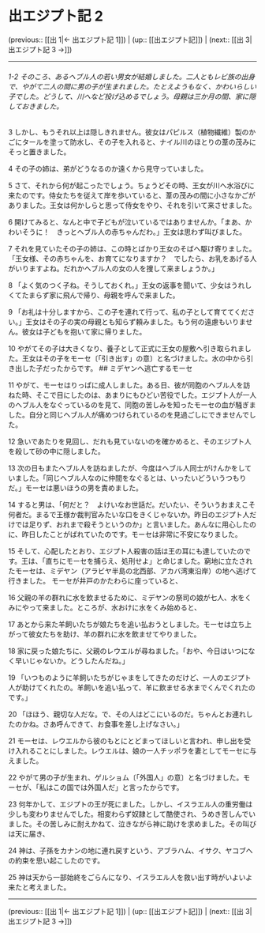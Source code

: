 # 出エジプト記 2

(previous:: [[出 1|← 出エジプト記 1]]) | (up:: [[出エジプト記]]) | (next:: [[出 3|出エジプト記 3 →]])

***
###### 1-2 そのころ、あるヘブル人の若い男女が結婚しました。二人ともレビ族の出身で、やがて二人の間に男の子が生まれました。たとえようもなく、かわいらしい子でした。どうして、川へなど投げ込めるでしょう。母親は三か月の間、家に隠しておきました。 



3 
しかし、もうそれ以上は隠しきれません。彼女はパピルス（植物繊維）製のかごにタールを塗って防水し、その子を入れると、ナイル川のほとりの葦の茂みにそっと置きました。 



4 
その子の姉は、弟がどうなるのか遠くから見守っていました。 



5 
さて、それから何が起こったでしょう。ちょうどその時、王女が川へ水浴びに来たのです。侍女たちを従えて岸を歩いていると、葦の茂みの間に小さなかごがありました。王女は何かしらと思って侍女をやり、それを引いて来させました。 



6 
開けてみると、なんと中で子どもが泣いているではありませんか。「まあ、かわいそうに！　きっとヘブル人の赤ちゃんだわ。」王女は思わず叫びました。 



7 
それを見ていたその子の姉は、この時とばかり王女のそばへ駆け寄りました。「王女様、その赤ちゃんを、お育てになりますか？　でしたら、お乳をあげる人がいりますよね。だれかヘブル人の女の人を捜して来ましょうか。」 



8 
「よく気のつく子ね。そうしておくれ。」王女の返事を聞いて、少女はうれしくてたまらず家に飛んで帰り、母親を呼んで来ました。 



9 
「お礼は十分しますから、この子を連れて行って、私の子として育ててください。」王女はその子の実の母親とも知らず頼みました。もう何の遠慮もいりません。彼女は子どもを抱いて家に帰りました。 



10 
やがてその子は大きくなり、養子として正式に王女の屋敷へ引き取られました。王女はその子をモーセ〔「引き出す」の意〕と名づけました。水の中から引き出した子だったからです。 ## ミデヤンへ逃亡するモーセ 



11 
やがて、モーセはりっぱに成人しました。ある日、彼が同胞のヘブル人を訪ねた時、そこで目にしたのは、あまりにもひどい苦役でした。エジプト人が一人のヘブル人をなぐっているのを見て、同胞の苦しみを知ったモーセの血が騒ぎました。自分と同じヘブル人が痛めつけられているのを見過ごしにできませんでした。 



12 
急いであたりを見回し、だれも見ていないのを確かめると、そのエジプト人を殺して砂の中に隠しました。 



13 
次の日もまたヘブル人を訪ねましたが、今度はヘブル人同士がけんかをしていました。「同じヘブル人なのに仲間をなぐるとは、いったいどういうつもりだ。」モーセは悪いほうの男を責めました。 



14 
すると男は、「何だと？　よけいなお世話だ。だいたい、そういうおまえこそ何者だ。まるで王様か裁判官みたいな口をきくじゃないか。昨日のエジプト人だけでは足りず、おれまで殺そうというのか」と言いました。あんなに用心したのに、昨日したことがばれていたのです。モーセは非常に不安になりました。 



15 
そして、心配したとおり、エジプト人殺害の話は王の耳にも達していたのです。王は、「直ちにモーセを捕らえ、処刑せよ」と命じました。窮地に立たされたモーセは、ミデヤン（アラビヤ半島の北西部、アカバ湾東沿岸）の地へ逃げて行きました。 モーセが井戸のかたわらに座っていると、 



16 
父親の羊の群れに水を飲ませるために、ミデヤンの祭司の娘が七人、水をくみにやって来ました。ところが、水おけに水をくみ始めると、 



17 
あとから来た羊飼いたちが娘たちを追い払おうとしました。モーセは立ち上がって彼女たちを助け、羊の群れに水を飲ませてやりました。 



18 
家に戻った娘たちに、父親のレウエルが尋ねました。「おや、今日はいつになく早いじゃないか。どうしたんだね。」 



19 
「いつものように羊飼いたちがじゃまをしてきたのだけど、一人のエジプト人が助けてくれたの。羊飼いを追い払って、羊に飲ませる水までくんでくれたのです。」 



20 
「ほほう、親切な人だな。で、その人はどこにいるのだ。ちゃんとお連れしたのかね。さあ呼んできて、お食事を差し上げなさい。」 



21 
モーセは、レウエルから彼のもとにとどまってほしいと言われ、申し出を受け入れることにしました。レウエルは、娘の一人チッポラを妻としてモーセに与えました。 



22 
やがて男の子が生まれ、ゲルショム〔「外国人」の意〕と名づけました。モーセが、「私はこの国では外国人だ」と言ったからです。 



23 
何年かして、エジプトの王が死にました。しかし、イスラエル人の重労働は少しも変わりませんでした。相変わらず奴隷として酷使され、うめき苦しんでいました。その苦しみに耐えかねて、泣きながら神に助けを求めました。その叫びは天に届き、 



24 
神は、子孫をカナンの地に連れ戻すという、アブラハム、イサク、ヤコブへの約束を思い起こしたのです。 



25 
神は天から一部始終をごらんになり、イスラエル人を救い出す時がいよいよ来たと考えました。

***

(previous:: [[出 1|← 出エジプト記 1]]) | (up:: [[出エジプト記]]) | (next:: [[出 3|出エジプト記 3 →]])
